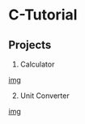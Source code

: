 # C-Tutorial
## Projects

1. Calculator

[img](https://github.com/jingwora/C-Tutorial/blob/main/projects/img/01-calculator.png)

2. Unit Converter

[img](https://github.com/jingwora/C-Tutorial/blob/main/projects/img/02-unit-converter.png)